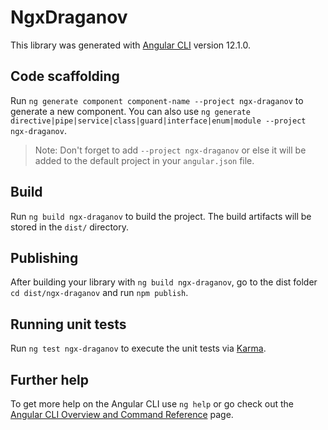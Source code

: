 # NgxDraganov

This library was generated with [Angular CLI](https://github.com/angular/angular-cli) version 12.1.0.

## Code scaffolding

Run `ng generate component component-name --project ngx-draganov` to generate a new component. You can also use `ng generate directive|pipe|service|class|guard|interface|enum|module --project ngx-draganov`.
> Note: Don't forget to add `--project ngx-draganov` or else it will be added to the default project in your `angular.json` file. 

## Build

Run `ng build ngx-draganov` to build the project. The build artifacts will be stored in the `dist/` directory.

## Publishing

After building your library with `ng build ngx-draganov`, go to the dist folder `cd dist/ngx-draganov` and run `npm publish`.

## Running unit tests

Run `ng test ngx-draganov` to execute the unit tests via [Karma](https://karma-runner.github.io).

## Further help

To get more help on the Angular CLI use `ng help` or go check out the [Angular CLI Overview and Command Reference](https://angular.io/cli) page.
